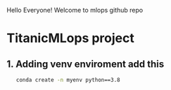 Hello Everyone! 
Welcome to mlops github repo
# TitanicMLops project
## 1. Adding venv enviroment add this
```bash
   conda create -n myenv python==3.8 
``` 

